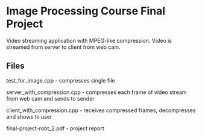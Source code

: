 # Image Processing Course Final Project

Video streaming application with MPEG-like compression. Video is streamed from server to client from web cam.

## Files
test_for_image.cpp - compresses single file

server_with_compression.cpp - compresses each frame of video stream from web cam and sends to sender

client_with_compression.cpp - receives compressed frames, decompresses and shows to user

final-project-robt_2.pdf - project report